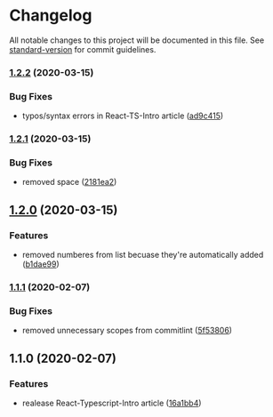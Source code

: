 # Changelog

All notable changes to this project will be documented in this file. See [standard-version](https://github.com/conventional-changelog/standard-version) for commit guidelines.

### [1.2.2](https://github.com/polaroidkidd/blog/compare/v1.2.1...v1.2.2) (2020-03-15)


### Bug Fixes

* typos/syntax errors in React-TS-Intro article ([ad9c415](https://github.com/polaroidkidd/blog/commit/ad9c415ab8593ccd366382037c3b3d85b673d45c))

### [1.2.1](https://github.com/polaroidkidd/blog/compare/v1.2.0...v1.2.1) (2020-03-15)


### Bug Fixes

* removed space ([2181ea2](https://github.com/polaroidkidd/blog/commit/2181ea2f4faec5910189fe4e5f0d121ae2425640))

## [1.2.0](https://github.com/polaroidkidd/blog/compare/v1.1.1...v1.2.0) (2020-03-15)


### Features

* removed numberes from list becuase they're automatically added ([b1dae99](https://github.com/polaroidkidd/blog/commit/b1dae994330b1014cffa97f3f7195d2991ba38ed))

### [1.1.1](https://github.com/polaroidkidd/blog/compare/v1.1.0...v1.1.1) (2020-02-07)


### Bug Fixes

* removed unnecessary scopes from commitlint ([5f53806](https://github.com/polaroidkidd/blog/commit/5f5380627a3d6cf97bf51ffe958d843506b2bf91))

## 1.1.0 (2020-02-07)


### Features

* realease React-Typescript-Intro article ([16a1bb4](https://github.com/polaroidkidd/blog/commit/16a1bb469a8139cb9383f5ae5280e42fe63807ba))
